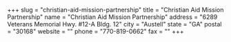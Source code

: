 +++
slug = "christian-aid-mission-partnership"
title = "Christian Aid Mission Partnership"
name = "Christian Aid Mission Partnership"
address = "6289 Veterans Memorial Hwy. #12-A Bldg. 12"
city = "Austell"
state = "GA"
postal = "30168"
website = ""
phone = "770-819-0662"
fax = ""
+++
